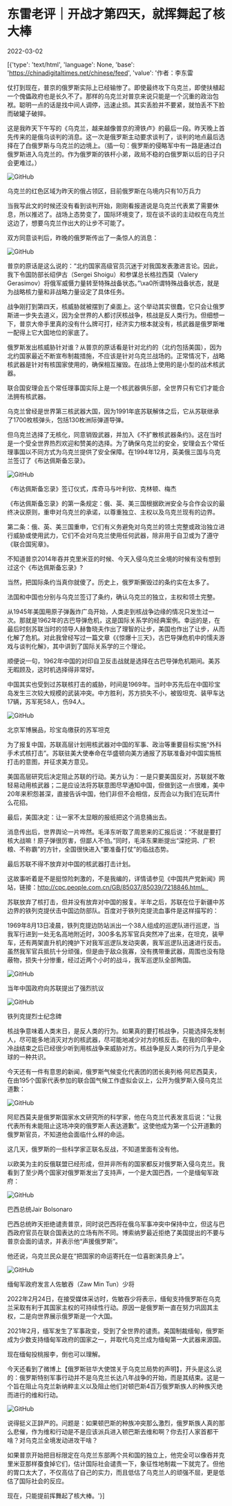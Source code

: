 # 东雷老评｜开战才第四天，就挥舞起了核大棒

2022-03-02

[{'type': 'text/html', 'language': None, 'base': 'https://chinadigitaltimes.net/chinese/feed', 'value': '作者：李东雷

仗打到现在，普京的俄罗斯实际上已经输惨了。即使最终攻下乌克兰，即使扶植起一个傀儡政府也是长久不了。那样的乌克兰对普京来说只能是一个沉重的政治包袱。聪明一点的话是找中间人调停，迅速止损。其实丢脸并不要紧，就怕丢不下脸而破罐子破摔。

这是我昨天下午写的《乌克兰，越来越像普京的滑铁卢》的最后一段。昨天晚上首先传来的是俄乌谈判的消息。这一次是俄罗斯主动要求谈判了，谈判的地点最后选择在了白俄罗斯与乌克兰的边境上。（插一句：俄罗斯的侵略军中有一路是通过白俄罗斯进入乌克兰的。作为俄罗斯的铁杆小弟，政局不稳的白俄罗斯以后的日子只会更难过。）

![GitHub](https://chinadigitaltimes.net/chinese/files/2022/03/post-677675-621ecda3c2f24.png)

乌克兰的红色区域为昨天的俄占领区，目前俄罗斯在乌境内只有10万兵力

当我写此文的时候还没有看到谈判开始，刚刚看报道说是乌克兰代表累了需要休息，所以推迟了。战场上态势变了，国际环境变了，现在谈不谈的主动权在乌克兰这边了，想要乌克兰作出大的让步不可能了。

双方同意谈判后，昨晚的俄罗斯传出了一条惊人的消息：

![GitHub](https://chinadigitaltimes.net/chinese/files/2022/03/post-677675-621ecda3e1985.png)

普京的原话是这么说的：“北约国家高级官员沉迷于对我国发表激进言论。因此，我下令国防部长绍伊古（Sergei Shoigu）和参谋总长格拉西莫（Valery Gerasimov）将俄军威慑力量转至特殊战备状态。”\xa0所谓特殊战备状态，就是为战略核力量和非战略力量设定了具体任务。

战争刚打到第四天，核威胁就被摆到了桌面上。这个举动其实很蠢，它只会让俄罗斯进一步失去道义，因为全世界的人都讨厌核战争，核战是反人类行为。但细想一下，普京大帝手里真的没有什么牌可打，经济实力根本就没有，核武器是俄罗斯唯一配得上它大国地位的家底了。

俄罗斯发出核威胁针对谁？从普京的原话看是针对北约的（北约包括美国），因为北约国家最近不断宣布制裁措施，不应该是针对乌克兰战场的。正常情况下，战略核武器是针对有核国家使用的，确保相互摧毁。在战场上使用的是小型的战术核武器。

联合国安理会五个常任理事国实际上是一个核武器俱乐部，全世界只有它们才能合法拥有核武器。

乌克兰曾经是世界第三核武器大国，因为1991年底苏联解体之后，它从苏联继承了1700枚核弹头，包括130枚洲际弹道导弹。

但乌克兰选择了无核化，同意销毁武器，并加入《不扩散核武器条约》。这在当时是一个受全世界热烈欢迎和赞美的选择。为了确保乌克兰的安全，安理会五个常任理事国以不同方式为乌克兰提供了安全保障。在1994年12月，英美俄三国与乌克兰签订了《布达佩斯备忘录》。

![GitHub](https://chinadigitaltimes.net/chinese/files/2022/03/post-677675-621ecda3ed626.)

《布达佩斯备忘录》签订仪式，库奇马与叶利钦、克林顿、梅杰

《布达佩斯备忘录》的第一条规定：俄、英、美三国根据欧洲安全与合作会议的最终决议原则，重申对乌克兰的承诺，以尊重独立、主权以及乌克兰现有的边界。

第二条：俄、英、美三国重申，它们有义务避免对乌克兰的领土完整或政治独立进行威胁或使用武力，它们不会对乌克兰使用任何武器，除非用于自卫或为了遵守《联合国宪章》。

不知道普京2014年吞并克里米亚的时候、今天入侵乌克兰全境的时候有没有想到过这个《布达佩斯备忘录》?

当然，把国际条约当真你就傻了。历史上，俄罗斯撕毁过的条约实在太多了。

法国和中国也分别与乌克兰签订了条约，确认乌克兰的独立，主权和领土完整。

从1945年美国用原子弹轰炸广岛开始，人类走到核战争边缘的情况只发生过一次。那就是1962年的古巴导弹危机，这是国际关系学的经典案例。幸运的是，在最后时刻苏联当时的领导人赫鲁晓夫作出了理智的让步，美国也作出了让步，从而化解了危机。对此我曾经写过一篇文章《《惊爆十三天》，古巴导弹危机中的懦夫游戏与谈判化解》，其中讲到了国际关系学的三个理论。

顺便说一句，1962年中国的对印自卫反击战就是选择在古巴导弹危机期间。美苏无暇顾及，这时机选择得非常好。

中国其实也受到过苏联核打击的威胁，时间是1969年。当时中苏先后在中国珍宝岛发生三次较大规模的武装冲突。中方胜利，苏方损失不小，被毁坦克、装甲车达17辆，苏军死58人，伤94人。

![GitHub](https://chinadigitaltimes.net/chinese/files/2022/03/post-677675-621ecda408547.)

北京军博展品，珍宝岛缴获的苏军坦克

为了报复中国，苏联高层计划用核武器对中国的军事、政治等重要目标实施“外科手术式核打击”。苏联驻美大使奉命在华盛顿向美方通报了苏联准备对中国实施核打击的意图，并征求美方意见。

美国高层研究后决定阻止苏联的行动。美方认为：一是只要美国反对，苏联就不敢轻易动用核武器；二是应设法将苏联意图尽早通知中国，但做到这一点很难，美中20年来积怨甚深，直接告诉中国，他们非但不会相信，反而会以为我们在玩弄什么花招。

最后，美国决定：让一家不太显眼的报纸把这个消息捅出去。

消息传出后，世界舆论一片哗然。毛泽东听取了周恩来的汇报后说：“不就是要打核大战嘛！原子弹很厉害，但鄙人不怕。”同时，毛泽东果断提出“深挖洞、广积粮、不称霸”的方针，全国很快进入“要准备打仗”的临战态势。

最后苏联不得不放弃对中国的核武器打击计划。

这故事听着是不是挺惊险刺激的，不是我编的，详情请参见《中国共产党新闻》网站，链接：http://cpc.people.com.cn/GB/85037/85039/7218846.html。

苏联放弃了核打击，但并没有放弃对中国的报复。半年之后，苏联在位于新疆中苏边界的铁列克提伏击中国边防部队。百度对于铁列克提流血事件是这样描写的：

1969年8月13日凌晨，铁列克提边防站派出一个38人组成的巡逻队进行巡逻，当我军行进到一处无名高地附近时，300多名苏军官兵突然冲了出来，在坦克，装甲车，还有两架直升机的掩护下对我军巡逻队发动突袭，我军巡逻队迅速进行反击。虽然我军官兵抵抗十分顽强，但是由于敌众我寡，没有携带重武器，周围也没有隐蔽物，损失十分惨重，经过近两个小时的战斗，我军巡逻队全部殉国。

![GitHub](https://chinadigitaltimes.net/chinese/files/2022/03/post-677675-621ecda4149f3.)

当年中国政府向苏联提出了强烈抗议

![GitHub](https://chinadigitaltimes.net/chinese/files/2022/03/post-677675-621ecda41f7e8.)

铁列克提烈士纪念碑

核战争意味着人类末日，是反人类的行为。如果真的要打核战争，只能选择先发制人，尽可能多地消灭对方的核武器，尽可能地减少对方的核反击。在我的印象中，冷战结束之后已经很少听到用核战争来威胁对方。核战争是反人类的行为几乎是全球的一种共识。

今天还有一件有意思的新闻，俄罗斯气候变化代表团的团长奥列格·阿尼西莫夫，在由195个国家代表参加的联合国气候工作虚拟会议上，公开为俄罗斯入侵乌克兰道歉：

![GitHub](https://chinadigitaltimes.net/chinese/files/2022/03/post-677675-621ecda429eed.png)

阿尼西莫夫是俄罗斯国家水文研究所的科学家，他在乌克兰代表发言后说：“让我代表所有未能阻止这场冲突的俄罗斯人表达道歉”。这使他成为第一个公开道歉的俄罗斯官员，不知道他会面临什么样的命运。

这几天，俄罗斯的一些科学家正联名反战，不知道里面有没有他。

以欧美为主的反俄联盟已经形成，但并非所有的国家都反对俄罗斯入侵乌克兰。我看到了至少两个国家对俄罗斯发出了支持声，一个是大国巴西，一个是缅甸军政府：

![GitHub](https://chinadigitaltimes.net/chinese/files/2022/03/post-677675-621ecda43223c.)

巴西总统Jair Bolsonaro

巴西总统昨天拒绝谴责普京，同时说巴西将在俄乌军事冲突中保持中立，但这与巴西政府官员在联合国表达的立场有所不同。博索纳罗最近拒绝了美国提出的不要与普京会面的请求，并表示他“声援俄罗斯”。

他还说，乌克兰民众是在“把国家的命运寄托在一位喜剧演员身上”。

![GitHub](https://chinadigitaltimes.net/chinese/files/2022/03/post-677675-621ecda43cd2d.)

缅甸军政府发言人佐敏吞（Zaw Min Tun）少将

2022年2月24日，在接受媒体采访时，佐敏吞少将表示，缅甸支持俄罗斯在乌克兰采取有利于其国家主权的可持续性行动。原因一是俄罗斯一直在努力巩固其主权，二是向世界展示俄罗斯是一个大国。

2021年2月，缅军发生了军事政变，受到了全世界的谴责。美国制裁缅甸，俄罗斯成为少数支持缅甸军政府的国家之一，并取代乌克兰成为缅甸第一大武器来源国。

现在缅甸投桃报李，倒也可以理解。

今天还看到了微博上【俄罗斯驻华大使馆关于乌克兰局势的声明】，开头是这么说的：俄罗斯特别军事行动并不是乌克兰长达八年战争的开始，而是其结束。这是一个旨在阻止乌克兰新纳粹主义以及阻止他们对顿巴斯4百万俄罗斯族人的种族灭绝而进行的维和行动。

![GitHub](https://chinadigitaltimes.net/chinese/files/2022/03/post-677675-621ecda44d68b.)

说得挺义正辞严的。问题是：如果顿巴斯的种族冲突那么激烈，俄罗斯族人真的那么悲催，作为维和行动是不是应该派兵进入顿巴斯去维和啊？你去打人家首都干啥？对乌克兰全境发动进攻干啥？

如果普京开始把目标限定在乌克兰东部两个共和国的独立上，他完全可以像吞并克里米亚那样蚕食掉它们，估计国际社会谴责一下，象征性地制裁一下就完了。但他的胃口太大了，不仅高估了自己的实力，而且低估了乌克兰人的顽强不屈，更是低估了国际社会的反应。

现在，只能提前挥舞起了核大棒。'}]